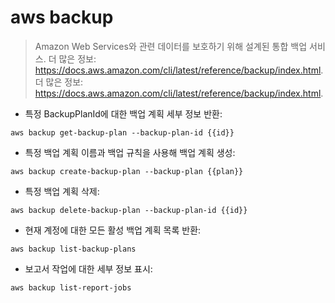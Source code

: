 # aws backup

> Amazon Web Services와 관련 데이터를 보호하기 위해 설계된 통합 백업 서비스.
> 더 많은 정보: https://docs.aws.amazon.com/cli/latest/reference/backup/index.html.
> 더 많은 정보: <https://docs.aws.amazon.com/cli/latest/reference/backup/index.html>.

- 특정 BackupPlanId에 대한 백업 계획 세부 정보 반환:

`aws backup get-backup-plan --backup-plan-id {{id}}`

- 특정 백업 계획 이름과 백업 규칙을 사용해 백업 계획 생성:

`aws backup create-backup-plan --backup-plan {{plan}}`

- 특정 백업 계획 삭제:

`aws backup delete-backup-plan --backup-plan-id {{id}}`

- 현재 계정에 대한 모든 활성 백업 계획 목록 반환:

`aws backup list-backup-plans`

- 보고서 작업에 대한 세부 정보 표시:

`aws backup list-report-jobs`
